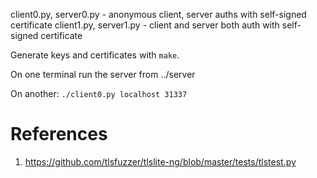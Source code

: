 client0.py, server0.py - anonymous client, server auths with self-signed certificate
client1.py, server1.py - client and server both auth with self-signed certificate

Generate keys and certificates with `make`.

On one terminal run the server from ../server

On another: `./client0.py localhost 31337`

# References
1. https://github.com/tlsfuzzer/tlslite-ng/blob/master/tests/tlstest.py
